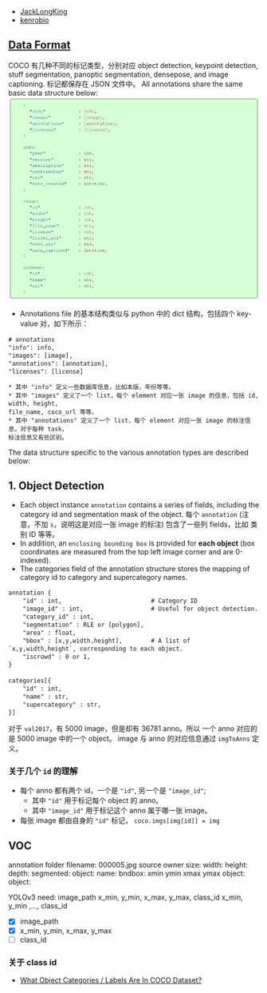 * [JackLongKing](https://github.com/cocodataset/cocoapi/issues/59#issuecomment-315663672)
* [kenrobio](https://github.com/cocodataset/cocoapi/issues/272#issuecomment-628393716)

## [Data Format](https://cocodataset.org/#format-data)
COCO 有几种不同的标记类型，分别对应 object detection, keypoint detection, stuff segmentation,
panoptic segmentation, densepose, and image captioning.
标记都保存在 JSON 文件中。
All annotations share the same basic data structure below:
![The basic data structure](./assets/images/coco_annotation_basic.png)
* Annotations file 的基本结构类似与 python 中的 dict 结构，包括四个 key-value 对，如下所示：
```
# annotations
"info": info,
"images": [image],
"annotations": [annotation],
"licenses": [license]
```
    * 其中 "info" 定义一些数据库信息，比如本版，年份等等。
    * 其中 "images" 定义了一个 list，每个 element 对应一张 image 的信息，包括 id, width, height,
    file_name, coco_url 等等。
    * 其中 "annotations" 定义了一个 list，每个 element 对应一张 image 的标注信息，对于每种 task，
    标注信息又有些区别。
    
The data structure specific to the various annotation types are described below:

## 1. Object Detection
* Each object instance `annotation` contains a series of fields, including the category id and 
segmentation mask of the object. 每个 `annotation` (注意，不加 `s`，说明这是对应一张 image 的标注)
包含了一些列 fields，比如 类别 ID 等等。
* In addition, an `enclosing bounding box` is provided for **each object** (box coordinates are 
measured from the top left image corner and are 0-indexed).
* The categories field of the annotation structure stores the mapping of category id to category 
and supercategory names.

```
annotation {
    "id" : int,                         # Category ID
    "image_id" : int,                   # Useful for object detection.
    "category_id" : int,
    "segmentation" : RLE or [polygon],
    "area" : float,
    "bbox" : [x,y,width,height],        # A list of `x,y,width,height`, corresponding to each object. 
    "iscrowd" : 0 or 1,
}

categories[{
    "id" : int,
    "name" : str,
    "supercategory" : str,
}]
```

对于 `val2017`，有 5000 image，但是却有 36781 anno。所以 一个 anno 对应的是 5000 image 中的一个 object。
image 与 anno 的对应信息通过 `imgToAnns` 定义。

### 关于几个 `id` 的理解
* 每个 anno 都有两个 id，一个是 `"id"`, 另一个是 `"image_id"`;
    * 其中 `"id"` 用于标记每个 object 的 anno。
    * 其中 `"image_id"` 用于标记这个 anno 属于哪一张 image。 
* 每张 image 都由自身的 `"id"` 标记， `coco.imgs[img[id]] = img`

## VOC
annotation
    folder
    filename: 000005.jpg
    source
    owner
    size: 
        width:
        height:
        depth:
    segmented:
    object:
        name:
        bndbox:
            xmin
            ymin
            xmax
            ymax
    object:
    object:

YOLOv3 need:
image_path x_min, y_min, x_max, y_max, class_id  x_min, y_min ,..., class_id 
- [x] image_path
- [x] x_min, y_min, x_max, y_max
- [ ] class_id

### 关于 class id
* [What Object Categories / Labels Are In COCO Dataset?](https://tech.amikelive.com/node-718/what-object-categories-labels-are-in-coco-dataset/)